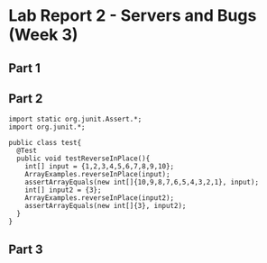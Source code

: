 # Lab Report 2 - Servers and Bugs (Week 3)

## Part 1

## Part 2
```
import static org.junit.Assert.*;
import org.junit.*;

public class test{
  @Test
  public void testReverseInPlace(){
    int[] input = {1,2,3,4,5,6,7,8,9,10};
    ArrayExamples.reverseInPlace(input);
    assertArrayEquals(new int[]{10,9,8,7,6,5,4,3,2,1}, input);
    int[] input2 = {3};
    ArrayExamples.reverseInPlace(input2);
    assertArrayEquals(new int[]{3}, input2);
  }
}

```

## Part 3
